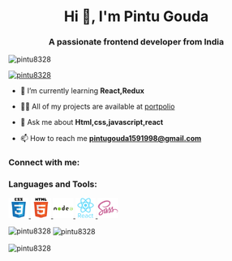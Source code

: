 <h1 align="center">Hi 👋, I'm Pintu Gouda</h1>
<h3 align="center">A passionate frontend developer from India</h3>

<p align="left"> <img src="https://komarev.com/ghpvc/?username=pintu8328&label=Profile%20views&color=0e75b6&style=flat" alt="pintu8328" /> </p>

<p align="left"> <a href="https://github.com/ryo-ma/github-profile-trophy"><img src="https://github-profile-trophy.vercel.app/?username=pintu8328" alt="pintu8328" /></a> </p>

- 🌱 I’m currently learning **React,Redux**

- 👨‍💻 All of my projects are available at [portpolio](https://cozy-beignet-118678.netlify.app/)

- 💬 Ask me about **Html,css,javascript,react**

- 📫 How to reach me **pintugouda1591998@gmail.com**

<h3 align="left">Connect with me:</h3>
<p align="left">
</p>

<h3 align="left">Languages and Tools:</h3>
<p align="left"> <a href="https://www.w3schools.com/css/" target="_blank" rel="noreferrer"> <img src="https://raw.githubusercontent.com/devicons/devicon/master/icons/css3/css3-original-wordmark.svg" alt="css3" width="40" height="40"/> </a> <a href="https://www.w3.org/html/" target="_blank" rel="noreferrer"> <img src="https://raw.githubusercontent.com/devicons/devicon/master/icons/html5/html5-original-wordmark.svg" alt="html5" width="40" height="40"/> </a> <a href="https://nodejs.org" target="_blank" rel="noreferrer"> <img src="https://raw.githubusercontent.com/devicons/devicon/master/icons/nodejs/nodejs-original-wordmark.svg" alt="nodejs" width="40" height="40"/> </a> <a href="https://reactjs.org/" target="_blank" rel="noreferrer"> <img src="https://raw.githubusercontent.com/devicons/devicon/master/icons/react/react-original-wordmark.svg" alt="react" width="40" height="40"/> </a> <a href="https://sass-lang.com" target="_blank" rel="noreferrer"> <img src="https://raw.githubusercontent.com/devicons/devicon/master/icons/sass/sass-original.svg" alt="sass" width="40" height="40"/> </a> </p>

<p><img align="left" src="https://github-readme-stats.vercel.app/api/top-langs?username=pintu8328&show_icons=true&locale=en&layout=compact" alt="pintu8328" /></p>

<p>&nbsp;<img align="center" src="https://github-readme-stats.vercel.app/api?username=pintu8328&show_icons=true&locale=en" alt="pintu8328" /></p>

<p><img align="center" src="https://github-readme-streak-stats.herokuapp.com/?user=pintu8328&" alt="pintu8328" /></p>
